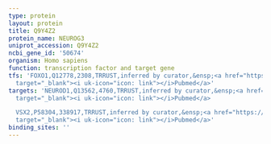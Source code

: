 ```yaml
---
type: protein
layout: protein
title: Q9Y4Z2
protein_name: NEUROG3
uniprot_accession: Q9Y4Z2
ncbi_gene_id: '50674'
organism: Homo sapiens
function: transcription factor and target gene
tfs: 'FOXO1,Q12778,2308,TRRUST,inferred by curator,&ensp;<a href="https://www.ncbi.nlm.nih.gov/pubmed/?term=20033803%5Buid%5D"
  target="_blank"><i uk-icon="icon: link"></i>Pubmed</a>'
targets: 'NEUROD1,Q13562,4760,TRRUST,inferred by curator,&ensp;<a href="https://www.ncbi.nlm.nih.gov/pubmed/?term=16855267%5Buid%5D"
  target="_blank"><i uk-icon="icon: link"></i>Pubmed</a>

  VSX2,P58304,338917,TRRUST,inferred by curator,&ensp;<a href="https://www.ncbi.nlm.nih.gov/pubmed/?term=19028584%5Buid%5D"
  target="_blank"><i uk-icon="icon: link"></i>Pubmed</a>'
binding_sites: ''
---
```

